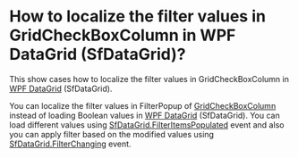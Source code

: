 # How to localize the filter values in GridCheckBoxColumn in WPF DataGrid (SfDataGrid)?

This show cases how to localize the filter values in GridCheckBoxColumn in [WPF DataGrid](https://www.syncfusion.com/wpf-ui-controls/datagrid) (SfDataGrid).

You can localize the filter values in FilterPopup of [GridCheckBoxColumn](https://help.syncfusion.com/cr/wpf/Syncfusion.UI.Xaml.Grid.GridCheckBoxColumn.html) instead of loading Boolean values in [WPF DataGrid](https://www.syncfusion.com/wpf-ui-controls/datagrid) (SfDataGrid). You can load different values using [SfDataGrid.FilterItemsPopulated](https://help.syncfusion.com/cr/wpf/Syncfusion.UI.Xaml.Grid.SfDataGrid.html#Syncfusion_UI_Xaml_Grid_SfDataGrid_FilterItemsPopulated) event and also you can apply filter based on the modified values using [SfDataGrid.FilterChanging](https://help.syncfusion.com/cr/wpf/Syncfusion.UI.Xaml.Grid.SfDataGrid.html#Syncfusion_UI_Xaml_Grid_SfDataGrid_FilterChanging) event.